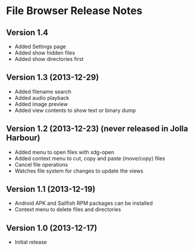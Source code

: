 
# File Browser Release Notes

## Version 1.4

 * Added Settings page
 * Added show hidden files
 * Added show directories first

## Version 1.3 (2013-12-29)

 * Added filename search
 * Added audio playback
 * Added image preview
 * Added view contents to show text or binary dump

## Version 1.2 (2013-12-23) (never released in Jolla Harbour)

 * Added menu to open files with xdg-open
 * Added context menu to cut, copy and paste (move/copy) files
 * Cancel file operations
 * Watches file system for changes to update the views

## Version 1.1 (2013-12-19)

 * Android APK and Sailfish RPM packages can be installed
 * Context menu to delete files and directories

## Version 1.0 (2013-12-17)

 * Initial release

